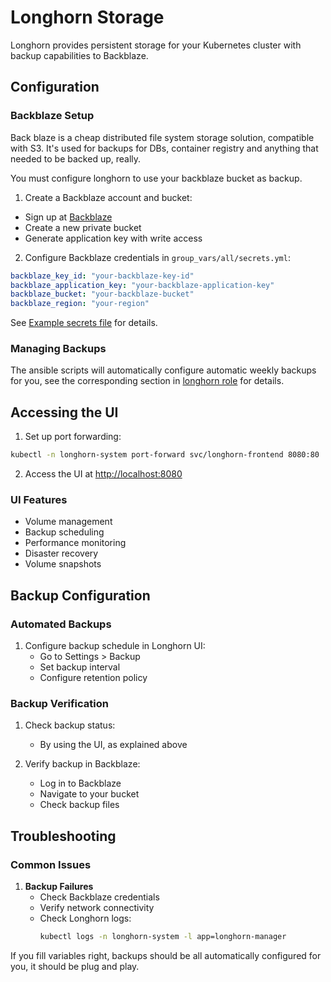 # Longhorn Storage

Longhorn provides persistent storage for your Kubernetes cluster with backup capabilities to Backblaze.

## Configuration

### Backblaze Setup

Back blaze is a cheap distributed file system storage solution, compatible with S3. It's used for backups for DBs, container registry and anything that needed to be backed up, really. 

You must configure longhorn to use your backblaze bucket as backup.

1. Create a Backblaze account and bucket:

- Sign up at [Backblaze](https://www.backblaze.com)
- Create a new private bucket
- Generate application key with write access

2. Configure Backblaze credentials in `group_vars/all/secrets.yml`:

```yaml
backblaze_key_id: "your-backblaze-key-id"
backblaze_application_key: "your-backblaze-application-key"
backblaze_bucket: "your-backblaze-bucket"
backblaze_region: "your-region"
```

See [Example secrets file](https://github.com/humansoftware/self-host-saas-k3s/blob/main/group_vars/all/secrets.example.yml) for details.

### Managing Backups

The ansible scripts will automatically configure automatic weekly backups for you, see the corresponding section in [longhorn role](https://github.com/humansoftware/self-host-saas-k3s/blob/main/roles/longhorn/tasks/main.yml) for details.

## Accessing the UI

1. Set up port forwarding:

```bash
kubectl -n longhorn-system port-forward svc/longhorn-frontend 8080:80
```

2. Access the UI at [http://localhost:8080](http://localhost:8080)

### UI Features

- Volume management
- Backup scheduling
- Performance monitoring
- Disaster recovery
- Volume snapshots

## Backup Configuration

### Automated Backups

1. Configure backup schedule in Longhorn UI:
   - Go to Settings > Backup
   - Set backup interval
   - Configure retention policy
 

### Backup Verification

1. Check backup status:
   - By using the UI, as explained above

2. Verify backup in Backblaze:
   - Log in to Backblaze
   - Navigate to your bucket
   - Check backup files

## Troubleshooting

### Common Issues

1. **Backup Failures**
   - Check Backblaze credentials
   - Verify network connectivity
   - Check Longhorn logs:
     ```bash
     kubectl logs -n longhorn-system -l app=longhorn-manager
     ```

If you fill variables right, backups should be all automatically configured for you, it should be plug and play.      